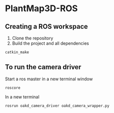 # PlantMap3D-ROS

## Creating a ROS workspace

1. Clone the repository
2. Build the project and all dependencies
```
catkin_make
```

## To run the camera driver

Start a ros master in a new terminal window
```
roscore
```

In a new terminal

```
rosrun oakd_camera_driver oakd_camera_wrapper.py
```
